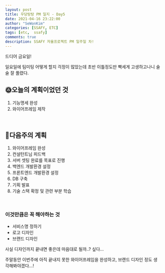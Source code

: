 ```yaml
---
layout: post
title: 우당탕탕 PM 일지 - Day5
date: 2021-04-16 23:22:00
author: "SeWonKim"
categories: [SSAFY, ETC]
tags: [etc,  ssafy]
comments: true
description: SSAFY 자율프로젝트 PM 일주일 차!
---
```


드디어 금요일!

일요일에 팀미팅 어떻게 할지 걱정이 많았는데 초반 이틀정도만 빡세게 고생하고나니 술술 잘 풀렸다.

## 🌞오늘의 계획이었던 것

1. 기능명세 완성
2. 와이어프레임 제작


&nbsp;
&nbsp;


## 🌝다음주의 계획

1. 와이어프레임 완성
2. 컨설턴트님 피드백
3. 서버 셋팅 완료를 목표로 진행
4. 백엔드 개발환경 설정
5. 프론트엔드 개발환경 설정
6. DB 구축
7. 기획 발표
8. 기술 스택 확정 및 관련 부분 학습

&nbsp;

### 이것만큼은 꼭 해야하는 것

- 서비스명 정하기
- 로고 디자인
- 브랜드 디자인

사실 디자인까지 끝내면 좋은데 마음대로 될까..? 싶다...

주말동안 이번주에 아직 끝내지 못한 와이어프레임을 완성하고, 브랜드 디자인 정도 생각해봐야겠다...!

&nbsp;
&nbsp;
